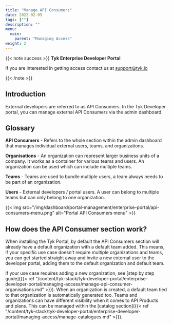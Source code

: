```yaml
---
title: "Manage API Consumers"
date: 2022-02-09
tags: [""]
description: ""
menu:
  main:
    parent: "Managing Access"
weight: 2
---
```


{{< note success >}}
**Tyk Enterprise Developer Portal**

If you are interested in getting access contact us at [support@tyk.io](<mailto:support@tyk.io?subject=Tyk Enterprise Portal Beta>)

{{< /note >}}

## Introduction

External developers are referred to as API Consumers. In the Tyk Developer portal, you can manage external API Consumers via the admin dashboard.

## Glossary

**API Consumers** - Refers to the whole section within the admin dashboard that manages individual external users, teams, and organizations.

**Organisations** - An organization can represent larger business units of a company. It works as a container for various teams and users. An organization can be used which can include multiple teams.

**Teams** - Teams are used to bundle multiple users, a team always needs to be part of an organization.

**Users** - External developers / portal users. A user can belong to multiple teams but can only belong to one organization.

{{< img src="/img/dashboard/portal-management/enterprise-portal/api-consumers-menu.png" alt="Portal API Consumers menu" >}}

## How does the API Consumer section work?

When installing the Tyk Portal, by default the API Consumers section will already have a default organization with a default team added. This means, if your specific use case doesn't require multiple organizations and teams, you can get started straight away and invite a new external user to the developer portal, adding them to the default organization and default team.

If your use case requires adding a new organization, see [step by step guide]({{< ref "/content/tyk-stack/tyk-developer-portal/enterprise-developer-portal/managing-access/manage-api-consumer-organisations.md" >}}). When an organization is created, a default team tied to that organization is automatically generated too. Teams and organizations can have different visibility when it comes to API Products and plans. This can be managed within the [catalog section]({{< ref "/content/tyk-stack/tyk-developer-portal/enterprise-developer-portal/managing-access/manage-catalogues.md" >}}).
